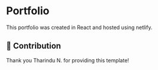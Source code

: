 # Portfolio
This portfolio was created in React and hosted using netlify.

## 🌱 Contribution

Thank you Tharindu N. for providing this template!
